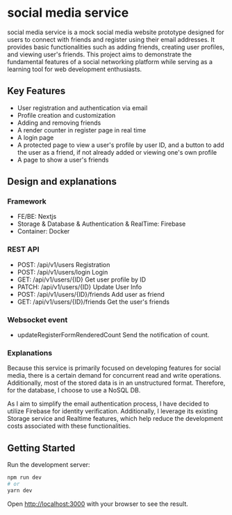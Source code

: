 # social media service
social media service is a mock social media website prototype designed for users to connect with friends and register using their email addresses. It provides basic functionalities such as adding friends, creating user profiles, and viewing user's friends. This project aims to demonstrate the fundamental features of a social networking platform while serving as a learning tool for web development enthusiasts.

## Key Features
- User registration and authentication via email
- Profile creation and customization
- Adding and removing friends
- A render counter in register page in real time
- A login page
- A protected page to view a user's profile by user ID, and a button to add the user as a friend, if not already added or viewing one's own profile
- A page to show a user's friends

## Design and explanations

### Framework
- FE/BE: Nextjs
- Storage & Database & Authentication & RealTime: Firebase
- Container: Docker

### REST API
- POST: /api/v1/users
Registration
- POST: /api/v1/users/login
Login
- GET: /api/v1/users/{ID}
Get user profile by ID
- PATCH: /api/v1/users/{ID}
Update User Info
- POST: /api/v1/users/{ID}/friends
Add user as friend
- GET: /api/v1/users/{ID}/friends
Get the user's friends

### Websocket event
- updateRegisterFormRenderedCount
Send the notification of count.

### Explanations
Because this service is primarily focused on developing features for social media, there is a certain demand for concurrent read and write operations. Additionally, most of the stored data is in an unstructured format. Therefore, for the database, I choose to use a NoSQL DB.

As I aim to simplify the email authentication process, I have decided to utilize Firebase for identity verification. Additionally, I leverage its existing Storage service and Realtime features, which help reduce the development costs associated with these functionalities.

## Getting Started
Run the development server:

```bash
npm run dev
# or
yarn dev
```

Open [http://localhost:3000](http://localhost:3000) with your browser to see the result.

